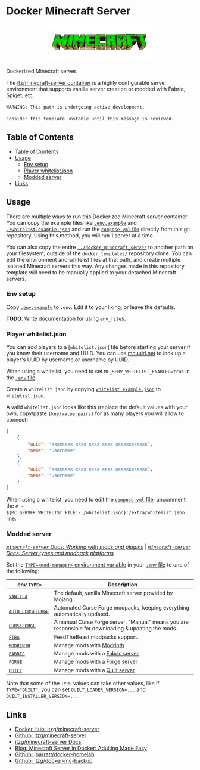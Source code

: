 # Docker Minecraft Server <!-- omit in toc -->

<!-- Repo image -->
<p align="center">
  <a href="https://github.com/redjax/docker_templates">
    <picture>
      <source media="(prefers-color-scheme: dark)" srcset="./minecraft-logo-1015.png">
      <img src="./minecraft-logo-1015.png" height="100">
    </picture>
  </a>
</p>

Dockerized Minecraft server.

The [itz/minecraft-server container](https://hub.docker.com/r/itzg/minecraft-server) is a highly configurable server environment that supports vanilla server creation or modded with Fabric, Spiget, etc.

```
WARNING: This path is undergoing active development.

Consider this template unstable until this message is reviewed.
```

## Table of Contents

- [Table of Contents](#table-of-contents)
- [Usage](#usage)
  - [Env setup](#env-setup)
  - [Player whitelist.json](#player-whitelistjson)
  - [Modded server](#modded-server)
- [Links](#links)

## Usage

There are multiple ways to run this Dockerized Minecraft server container. You can copy the example files like [`.env.example`](./.env.example) and [`./whitelist.example.json`](./whitelist.example.json) and run the [`compose.yml` file](./compose.yml) directly from this git repository. Using this method, you will run 1 server at a time.

You can also copy the entire [`../docker_minecraft_server`](../docker_minecraft_server/) to another path on your filesystem, outside of the `docker_templates/` repository clone. You can edit the environment and whitelist files at that path, and create multiple isolated Minecraft servers this way. Any changes made in this repository template will need to be manually applied to your detached Minecraft servers.

### Env setup

Copy [`.env.example`](./.env.example) to `.env`. Edit it to your liking, or leave the defaults.

**TODO**: Write documentation for using [`env_file`s](./envs).

### Player whitelist.json

You can add players to a [`whitelist.json`] file before starting your server if you know their username and UUID. You can use [mcuuid.net](https://mcuuid.net) to look up a player's UUID by username or username by UUID.

When using a whitelist, you need to set `MC_SERV_WHITELIST_ENABLED=true` in the [`.env` file](./.env.example).

Create a `whitelist.json` by copying [`whitelist.example.json`](./whitelist.example.json) to `whitelist.json`.

A valid `whitelist.json` looks like this (replace the default values with your own, copy/paste `{key/value pairs}` for as many players you will allow to connect):

```json
[
    {
        "uuid": "xxxxxxxx-xxxx-xxxx-xxxx-xxxxxxxxxxxx",
        "name": "username"
    },
    {
        "uuid": "xxxxxxxx-xxxx-xxxx-xxxx-xxxxxxxxxxxx",
        "name": "username"
    }
]
```

When using a whitelist, you need to edit the [`compose.yml` file](./compose.yml); uncomment the `# - ${MC_SERVER_WHITELIST_FILE:-./whitelist.json}:/extra/whitelist.json` line.

### Modded server

*[`minecraft-server` Docs: Working with mods and plugins](https://docker-minecraft-server.readthedocs.io/en/latest/mods-and-plugins/)* | 
*[`minecraft-server` Docs: Server types and modpack platforms](https://docker-minecraft-server.readthedocs.io/en/latest/types-and-platforms/)*

Set the [`TYPE=<mod-manager>` environment variable](https://docker-minecraft-server.readthedocs.io/en/latest/types-and-platforms/) in your [`.env` file](./.env.example) to one of the following:

| .env `TYPE=` | Description |
| ------ | ----------- |
| [`VANILLA`](https://docker-minecraft-server.readthedocs.io/en/latest/types-and-platforms/) | The default, vanilla Minecraft server provided by Mojang. |
| [`AUTO_CURSEFORGE`](https://docker-minecraft-server.readthedocs.io/en/latest/types-and-platforms/mod-platforms/auto-curseforge/) | Automated Curse Forge modpacks, keeping everything automatically updated. |
| [`CURSEFORGE`](https://docker-minecraft-server.readthedocs.io/en/latest/types-and-platforms/mod-platforms/curseforge/) | A manual Curse Forge server. "Manual" means you are responsible for downloading & updating the mods. |
| [`FTBA`](https://docker-minecraft-server.readthedocs.io/en/latest/types-and-platforms/mod-platforms/ftb/) |  FeedTheBeast modpacks support. |
| [`MODRINTH`](https://docker-minecraft-server.readthedocs.io/en/latest/types-and-platforms/mod-platforms/modrinth-modpacks/)  | Manage mods with [Modrinth](https://modrinth.com) |
| [`FABRIC`](https://docker-minecraft-server.readthedocs.io/en/latest/types-and-platforms/server-types/fabric/) | Manage mods with a [Fabric server](https://fabricmc.net/) |
| [`FORGE`](https://docker-minecraft-server.readthedocs.io/en/latest/types-and-platforms/server-types/forge/) | Manage mods with a [Forge server](http://www.minecraftforge.net/) |
| [`QUILT`](https://docker-minecraft-server.readthedocs.io/en/latest/types-and-platforms/server-types/quilt/) | Manage mods with a [Quilt server](https://quiltmc.org/) |

Note that some of the `TYPE` values can take other values, like if `TYPE="QUILT"`, you can set `QUILT_LOADER_VERSION=...` and `QUILT_INSTALLER_VERSION=...`.

## Links

- [Docker Hub: itzg/minecraft-server](https://hub.docker.com/r/itzg/minecraft-server)
- [Github: itzg/minecraft-server](https://github.com/itzg/docker-mc-backup)
- [itzg/minecraft-server Docs](https://docker-minecraft-server.readthedocs.io/en/latest/)
- [Blog: Minecraft Server in Docker: Adulting Made Easy](https://serialized.net/2021/02/minecraft_server_docker/)
- [Github: jbarratt/docker-homelab](https://github.com/jbarratt/docker-homelab/blob/main/minecraft.yml)
- [Github: itzg/docker-mc-backup](https://github.com/itzg/docker-mc-backup)
